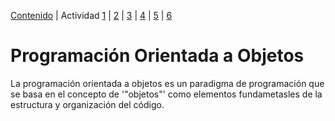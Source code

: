 [Contenido](../CONTENIDO.md) | Actividad [1](ACTIVIDAD1.md) | [2](ACTIVIDAD2.md) | [3](ACTIVIDAD3.md) | [4](ACTIVIDAD4.md) | [5](ACTIVIDAD5.md) | [6](ACTIVIDAD6.md)
# Programación Orientada a Objetos 
La programación orientada a objetos es un paradigma de programación que se basa en el concepto de '"objetos"' como elementos fundametasles de la estructura y organización del código.
